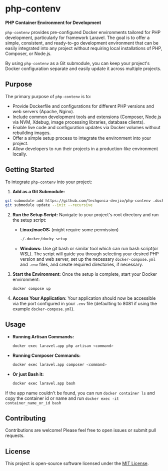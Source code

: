 # php-contenv

**PHP Container Environment for Development**

`php-contenv` provides pre-configured Docker environments tailored for PHP development, particularly for framework Laravel. The goal is to offer a simple, consistent, and ready-to-go development environment that can be easily integrated into any project without requiring local installations of PHP, Composer, or Node.js.

By using `php-contenv` as a Git submodule, you can keep your project's Docker configuration separate and easily update it across multiple projects.

## Purpose

The primary purpose of `php-contenv` is to:

* Provide Dockerfile and configurations for different PHP versions and web servers (Apache, Nginx).
* Include common development tools and extensions (Composer, Node.js via NVM, Xdebug, image processing libraries, database clients).
* Enable live code and configuration updates via Docker volumes without rebuilding images.
* Offer a simple setup process to integrate the environment into your project.
* Allow developers to run their projects in a production-like environment locally.


## Getting Started

To integrate `php-contenv` into your project:

1.  **Add as a Git Submodule:**
```bash
git submodule add https://github.com/techgonia-devjio/php-contenv .docker
git submodule update --init --recursive
```

2.  **Run the Setup Script:**
    Navigate to your project's root directory and run the setup script:
    * **Linux/macOS:** (might require some permission)
        ```bash
        ./.docker/docky setup
        ```
    * **Windows:**
        Use git bash or similar tool which can run bash script(or WSL).
    The script will guide you through selecting your desired PHP version and web server, set up the necessary `docker-compose.yml` and `.env` files, and create required directories, if necessary.

3.  **Start the Environment:**
    Once the setup is complete, start your Docker environment:
    ```bash
    docker compose up
    ```

4.  **Access Your Application:**
    Your application should now be accessible via the port configured in your `.env` file (defaulting to 8081 if using the example `docker-compose.yml`).

## Usage

* **Running Artisan Commands:**
    ```bash
    docker exec laravel.app php artisan <command>
    ```
* **Running Composer Commands:**
    ```bash
    docker exec laravel.app composer <command>
    ```
* **Or just Bash it:**
    ```bash
    docker exec laravel.app bash
    ```
 
If the app name couldn't be found, you can run `docker container ls` and copy the container id or name and run `docker exec -it container_name_or_id bash`


## Contributing

Contributions are welcome! Please feel free to open issues or submit pull requests.

## License

This project is open-source software licensed under the [MIT License](LICENSE).
